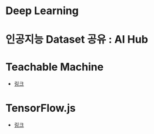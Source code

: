 # Deep Learning
# 인공지능 Dataset 공유 : AI Hub
# Teachable Machine
- [링크](https://teachablemachine.withgoogle.com)

# TensorFlow.js
- [링크](https://www.tensorflow.org/js)


